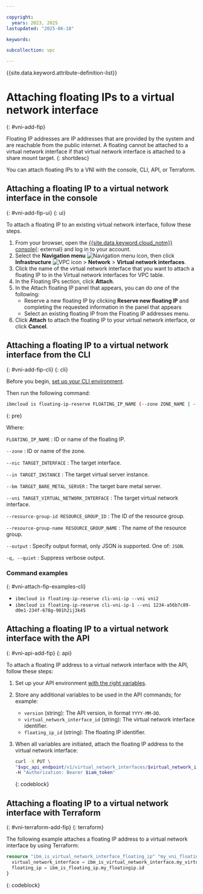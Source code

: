 ```yaml
---

copyright:
  years: 2023, 2025
lastupdated: "2025-06-18"

keywords:

subcollection: vpc

---
```


{{site.data.keyword.attribute-definition-list}}

# Attaching floating IPs to a virtual network interface
{: #vni-add-fip}

Floating IP addresses are IP addresses that are provided by the system and are reachable from the public internet. A floating cannot be attached to a virtual network interface if that virtual network interface is attached to a share mount target.
{: shortdesc}

You can attach floating IPs to a VNI with the console, CLI, API, or Terraform.

## Attaching a floating IP to a virtual network interface in the console
{: #vni-add-fip-ui}
{: ui}

To attach a floating IP to an existing virtual network interface, follow these steps.

1. From your browser, open the [{{site.data.keyword.cloud_notm}} console](/login){: external} and log in to your account.
1. Select the **Navigation menu** ![Navigation menu icon](../icons/icon_hamburger.svg), then click **Infrastructure** ![VPC icon](../../icons/vpc.svg) > **Network** > **Virtual network interfaces**.
1. Click the name of the virtual network interface that you want to attach a floating IP to in the Virtual network interfaces for VPC table.
1. In the Floating IPs section, click **Attach**.
1. In the Attach floating IP panel that appears, you can do one of the following:
    * Reserve a new floating IP by clicking **Reserve new floating IP** and completing the requested information in the panel that appears
    * Select an existing floating IP from the Floating IP addresses menu.
1. Click **Attach** to attach the floating IP to your virtual network interface, or click **Cancel**.

## Attaching a floating IP to a virtual network interface from the CLI
{: #vni-add-fip-cli}
{: cli}

Before you begin, [set up your CLI environment](/docs/vpc?topic=vpc-set-up-environment&interface=cli).

Then run the following command:

```sh
ibmcloud is floating-ip-reserve FLOATING_IP_NAME (--zone ZONE_NAME | --nic TARGET_INTERFACE [--in TARGET_INSTANCE | --bm TARGET_BARE_METAL_SERVER | --vni TARGET_VIRTUAL_NETWORK_INTERFACE]) [--resource-group-id RESOURCE_GROUP_ID | --resource-group-name RESOURCE_GROUP_NAME] [--output JSON] [-q, --quiet]
```
{: pre}

Where:

`FLOATING_IP_NAME`
:   ID or name of the floating IP.

`--zone`
:   ID or name of the zone.

`--nic TARGET_INTERFACE`
:   The target interface.

`--in TARGET_INSTANCE`
:   The target virtual server instance.

`--bm TARGET_BARE_METAL_SERVER`
:   The target bare metal server.

`--vni TARGET_VIRTUAL_NETWORK_INTERFACE`
:   The target virtual network interface.

`--resource-group-id RESOURCE_GROUP_ID`
:   The ID of the resource group.

`--resource-group-name RESOURCE_GROUP_NAME`
:   The name of the resource group.

`--output`
:   Specify output format, only JSON is supported. One of: `JSON`.

`-q, --quiet`
:   Suppress verbose output.

### Command examples
{: #vni-attach-fip-examples-cli}

* `ibmcloud is floating-ip-reserve cli-vni-ip --vni vni2`
* `ibmcloud is floating-ip-reserve cli-vni-ip-1 --vni 1234-a56b7c89-d0e1-234f-678g-901h2ij3k45`

## Attaching a floating IP to a virtual network interface with the API
{: #vni-api-add-fip}
{: api}

To attach a floating IP address to a virtual network interface with the API, follow these steps:

1. Set up your API environment [with the right variables](/docs/vpc?topic=vpc-set-up-environment#api-prerequisites-setup).
1. Store any additional variables to be used in the API commands; for example:

    * `version` (string): The API version, in format `YYYY-MM-DD`.
    * `virtual_network_interface_id` (string): The virtual network interface identifier.
    * `floating_ip_id` (string): The floating IP identifier.

1. When all variables are initiated, attach the floating IP address to the virtual network interface:

    ```sh
    curl -X PUT \
    "$vpc_api_endpoint/v1/virtual_network_interfaces/$virtual_network_interface_id/floating_ips/$floating_ip_id?version=$version&generation=2" \
    -H "Authorization: Bearer $iam_token"
    ```
    {: codeblock}

## Attaching a floating IP to a virtual network interface with Terraform
{: #vni-terraform-add-fip}
{: terraform}

The following example attaches a floating IP address to a virtual network interface by using Terraform:

```terraform
resource "ibm_is_virtual_network_interface_floating_ip" "my_vni_floatingip" {
  virtual_network_interface = ibm_is_virtual_network_interface.my_virtual_network_interface.id
  floating_ip = ibm_is_floating_ip.my_floatingip.id
}
```
{: codeblock}
